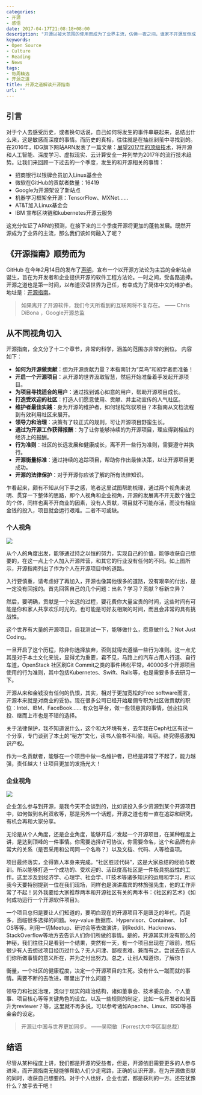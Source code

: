 ```yaml
---
categories:
- 开源
- 感悟
date: 2017-04-17T21:08:18+08:00
description: "开源以被大范围的使用而成为了业界主流，仿佛一夜之间，谁家不开源反倒成为了不正常，但是，一直缺乏方法论指导的本土，欲成为主流而不能，踌躇而彷徨。谁都知道本土就是人多，但是如何利用这些人，与世界更加同步了呢？开源之道借花献佛，以个人和企业视角来解读《开源指南》。"
keywords:
- Open Source
- Culture
- Reading
- News
tags:
- 每周精选
- 开源之道
title: 开源之道解读开源指南
url: ""
---
```


## 引言

对于个人去感受历史，或者换句话说，自己如何将发生的事件串联起来，总结出什么来，这是敏感而深度的事情。而历史的真相，往往就是在抽丝剥茧中寻找到的。
在2016年，IDG旗下网站ARN发表了一篇文章：[展望2017年的顶级技术](http://www.arnnet.com.au/article/611897/top-tech-watch-partners-2017/)，将开源和人工智能、深度学习、虚拟现实、云计算安全一并列举为2017年的流行技术趋势。让我们来回顾一下过去的一个季度，发生的和开源相关的事情：

* 招商银行以银牌会员加入Linux基金会
* 微软在GitHub的贡献者数量：16419
* Google为开源架设了新站点
* 机器学习框架全开源：TensorFlow、MXNet……
* AT&T加入Linux基金会
* IBM 宣布区块链和kubernetes开源云服务

这充分佐证了ARN的预测，在接下来的三个季度开源将更加的蓬勃发展。既然开源成为了业界的主流，那么我们该如何融入了呢？

## 《开源指南》顺势而为

GitHub 在今年2月14日的发布了[声明](https://github.com/blog/2318-announcing-open-source-guides)，宣布一个以开源方法论为主旨的全新站点诞生，旨在为开发者和企业提供开源的软件工程方法论。一时之间，受各路追捧。开源之道也是第一时间，以布道汉语世界为己任，有幸成为了简体中文的维护者。地址是：[开源指南](https://ocselected.github.io/open-source-guide/)。

> 如果离开了开源软件，我们今天所看到的互联网将不复存在。
             —— Chris DiBona ，Google开源总监

## 从不同视角切入

开源指南，全文分了十二个章节，非常的科学，涵盖的范围亦非常的到位。 内容如下：

* **如何为开源做贡献**：想为开源贡献力量？本指南针为“菜鸟”和初学者而准备！
* **开启一个开源项目**：从开源的世界汲取智慧，然后开始准备着手发起开源项目。
* **为项目寻找适合的用户**：通过找到诚心如意的用户，帮助开源项目成长。
* **打造受欢迎的社区**：打造人们愿意使用、贡献、并主动宣传的人气社区。
* **维护者最佳实践**：身为开源的维护者，如何轻松驾驭项目？本指南从文档流程到有效利用社区来展开。
* **领导力和治理**：决策有了较正式的规则，可让开源项目野蛮生长。
* **通过为开源工作获得报酬**：为了让你能够持续的为开源项目，理应得到相应的经济上的报酬。
* **行为准则**：社区的长远发展和健康成长，离不开一些行为准则，需要遵守并执行。
* **开源衡量标准**：通过持续的追踪项目，帮助你作出最佳决策，以让开源项目更成功。
* **开源的法律保护**：对于开源你应该了解的所有法律知识。

乍看起来，颇有不知从何下手之感，笔者这里试图帮助梳理，通过两个视角来说明、贯穿一下整体的思路，即个人视角和企业视角，开源的发展离不开无数个独立的个体，同样也离不开商业的因素，没有人贡献，项目就不可能存活，而没有相应金钱的投入，项目就会运行艰难。二者不可或缺。

### 个人视角

![](https://raw.githubusercontent.com/OCselected/ttoos/master/content/public/personal_opensource.png)

从个人的角度出发，能够通过持之以恒的努力，实现自己的价值，能够收获自己想要的，在这一点上个人加入开源阵营，和其它的行业没有任何的不同。如上图所示，开源指南列出了作为个人在开源项目中的道路。

入行要慎重，请考虑好了再加入，开源也像其他很多的道路，没有艰辛的付出，是一定没有回报的。首先回答自己的几个问题：出名？学习？贡献？标新立异？

然后，要明确，贡献是一个长远的过程，要花费你大量宝贵的时间，这些时间有可能是你和家人共享欢乐时光的，也可能是可好友相聚的时间，而且会非常的具有挑战性。

这个世界有大量的开源项目，自我测试一下，能够做什么，愿意做什么？Not Just Coding。

一旦开启了这个历程，除非你选择放弃，否则就得去遵循一些行为准则。这一点尤其是对于本土文化来说，显得尤为重要，君不见，马路上的汽车占用人行道、自行车道，OpenStack 社区刷Git Commit之类的事件稀松平常。40000多个开源项目使用的行为准则，其中包括Kubernetes、Swift、Rails等，也是需要多多去研习一下。

开源从来和金钱没有任何的仇恨，其实，相对于更加宽松的Free software而言，开源本来就是对商业的妥协。现在很多公司已经开始雇佣专职为社区做贡献的职位：Intel、IBM、FaceBook...... 有众包平台，做一些领悬赏的事情，创业拉风投、继而上市也是不错的选择。

关于法律保护，我不知道说什么，这个和大环境有关，去年我在Ceph社区有过一个分享，专门谈到了本土的“秘方”文化，读书人偷书不叫偷，叫窃。终究得感激知识产权。

作为一名贡献者，能够在一个项目中做一名维护者，已经是非常了不起了，能力越强，责任越大！让项目更加的发扬光大！


### 企业视角

![](https://raw.githubusercontent.com/OCselected/ttoos/master/content/public/enterprise_opensource.png)

企业怎么参与到开源，是我今天不会谈到的，比如该投入多少资源到某个开源项目中，如何做到名利双收等，那是另外一个话题，开源之道也有一直在追踪和研究，有机会再和大家分享。

无论是从个人角度，还是企业角度，能够开启／发起一个开源项目，在某种程度上讲，是达到顶峰的一件事情。你需要选择许可协议，你需要命名，这个和品牌有非常大的关系（是否采用和公司同一个名称？）以及文档、代码、人等检查项。

项目最终落实，全得靠人本身来完成。“社区胜过代码”，这是大家总结的经验与教训。所以能够打造一个成功的、受欢迎的、活跃度高社区是一件极具挑战性的工作。这里涉及到经济学、心理学、社会学、IT技术等诸多知识的运用和学习，所以我今天要特别提到一位在我们现场，同样也是演讲嘉宾的林旅强先生，他的工作非常了不起！另外我要给大家推荐两本和开源社区有关的两本书：《社区的艺术》《如何成功运行一个开源软件项目》。

一个项目总归是要让人们知道的，要明白现在的开源项目不是匮乏的年代，而是多，面临很多选择的问题。key-value 数据库、Hypervisor、Container、 IoT OS等等。利用一切Meetup、研讨会等去做演讲，到Reddit、Hacknews、StackOverflow等地方去告诉人们你们所做的事情。是的，开源其实并没有那么的神秘，我们往往只是看到一个结果，突然有一天，有一个项目出现在了眼前，然后很少有人去想过项目经历过什么？无人问津、鄙视责难、兼而有之。尝试去告诉人们你所做事情的意义所在，并为之付出努力。总之，让别人知道你，了解你！

衡量，一个社区的健康程度，决定一个开源项目的生死。没有什么一蹴而就的事情。需要不断的去改进，哪里出了什么问题？

领导力和社区治理，类似于现实的政治结构，诸如董事会、技术委员会、个人董事、项目核心等等关键角色的设立。以及一些规则的制定，比如一名开发者如何晋升为reviewer？等，这里就不再多说，可以参考诸如Apache、Linux、BSD等基金会的设定。

> 开源让中国与世界更加同步。
           ——吴晓敏（Forrest大中华区副总裁）

## 结语

尽管从某种程度上讲，我们都是开源的受益者，但是，开源依旧需要更多的人参与进来，而开源指南无疑能够帮助人们少走弯路，正确的认识开源，在为开源做贡献的同时，收获自己想要的。对于个人也好，企业也罢，都是获利的一方。还在犹豫什么？放手去干吧！           
